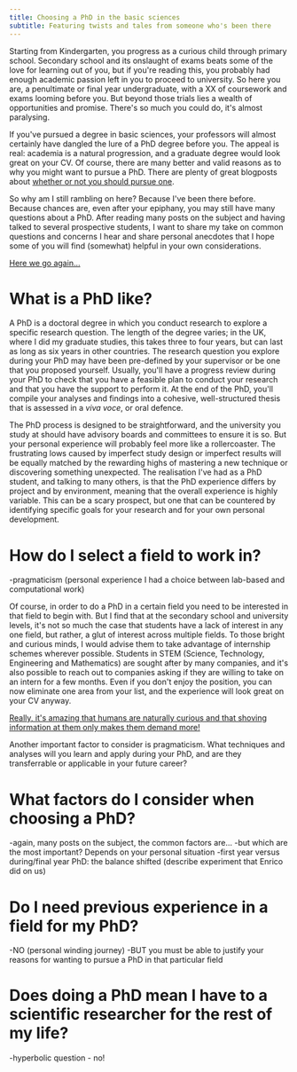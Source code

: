 ```yaml
---
title: Choosing a PhD in the basic sciences
subtitle: Featuring twists and tales from someone who's been there
---
```


Starting from Kindergarten, you progress as a curious child through primary school. Secondary school and its onslaught of exams beats some of the love for learning out of you, but if you're reading this, you probably had enough academic passion left in you to proceed to university. So here you are, a penultimate or final year undergraduate, with a XX of coursework and exams looming before you. But beyond those trials lies a wealth of opportunities and promise. There's so much you could do, it's almost paralysing.

If you've pursued a degree in basic sciences, your professors will almost certainly have dangled the lure of a PhD degree before you. The appeal is real: academia is a natural progression, and a graduate degree would look great on your CV. Of course, there are many better and valid reasons as to why you might want to pursue a PhD. There are plenty of great blogposts about [whether or not you should pursue one](1). 

So why am I still rambling on here? Because I've been there before. Because chances are, even after your epiphany, you may still have many questions about a PhD. After reading many posts on the subject and having talked to several prospective students, I want to share my take on common questions and concerns I hear and share personal anecdotes that I hope some of you will find (somewhat) helpful in your own considerations.

[Here we go again...](veteran_look_gif)

# What is a PhD like?
A PhD is a doctoral degree in which you conduct research to explore a specific research question. The length of the degree varies; in the UK, where I did my graduate studies, this takes three to four years, but can last as long as six years in other countries. The research question you explore during your PhD may have been pre-defined by your supervisor or be one that you proposed yourself. Usually, you'll have a progress review during your PhD to check that you have a feasible plan to conduct your research and that you have the support to perform it. At the end of the PhD, you'll compile your analyses and findings into a cohesive, well-structured thesis that is assessed in a _viva voce_, or oral defence.

The PhD process is designed to be straightforward, and the university you study at should have advisory boards and committees to ensure it is so. But your personal experience will probably feel more like a rollercoaster. The frustrating lows caused by imperfect study design or imperfect results will be equally matched by the rewarding highs of mastering a new technique or discovering something unexpected. The realisation I've had as a PhD student, and talking to many others, is that the PhD experience differs by project and by environment, meaning that the overall experience is highly variable. This can be a scary prospect, but one that can be countered by identifying specific goals for your research and for your own personal development.

# How do I select a field to work in?
-pragmaticism (personal experience I had a choice between lab-based and computational work)

Of course, in order to do a PhD in a certain field you need to be interested in that field to begin with. But I find that at the secondary school and university levels, it's not so much the case that students have a lack of interest in any one field, but rather, a glut of interest across multiple fields. To those bright and curious minds, I would advise them to take advantage of internship schemes wherever possible. Students in STEM (Science, Technology, Engineering and Mathematics) are sought after by many companies, and it's also possible to reach out to companies asking if they are willing to take on an intern for a few months. Even if you don't enjoy the position, you can now eliminate one area from your list, and the experience will look great on your CV anyway.

[Really, it's amazing that humans are naturally curious and that shoving information at them only makes them demand more!](phdstudentcomic)

Another important factor to consider is pragmaticism. What techniques and analyses will you learn and apply during your PhD, and are they transferrable or applicable in your future career? 

# What factors do I consider when choosing a PhD?
-again, many posts on the subject, the common factors are...
-but which are the most important? Depends on your personal situation
-first year versus during/final year PhD: the balance shifted (describe experiment that Enrico did on us)

# Do I need previous experience in a field for my PhD?
-NO (personal winding journey)
-BUT you must be able to justify your reasons for wanting to pursue a PhD in that particular field

# Does doing a PhD mean I have to a scientific researcher for the rest of my life?
-hyperbolic question - no!


